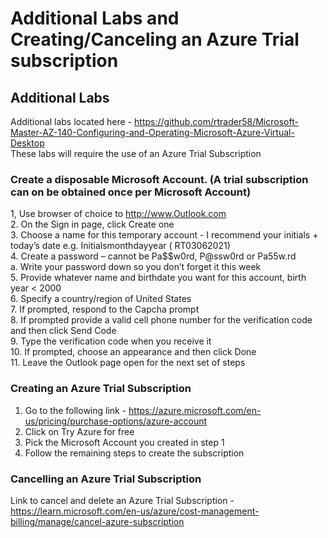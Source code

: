 # Additional Labs and Creating/Canceling an Azure Trial subscription

## Additional Labs

Additional labs located here - https://github.com/rtrader58/Microsoft-Master-AZ-140-Configuring-and-Operating-Microsoft-Azure-Virtual-Desktop <br>
These labs will require the use of an Azure Trial Subscription <br>

### Create a disposable Microsoft Account.  (A trial subscription can on be obtained once per Microsoft Account)

1,  Use browser of choice to http://www.Outlook.com<br>
2.	On the Sign in page, click Create one<br>
3.	Choose a name for this temporary account - I recommend your initials + today’s date e.g. Initialsmonthdayyear ( RT03062021)<br>
4.	Create a password – cannot be Pa$$w0rd, P@ssw0rd or Pa55w.rd<br>
a.	Write your password down so you don’t forget it this week<br>
5.	Provide whatever name and birthdate you want for this account, birth year < 2000<br>
6.	Specify a country/region of United States<br>
7.	If prompted, respond to the Capcha prompt<br>
8.	If prompted provide a valid cell phone number for the verification code and then click Send Code<br>
9.	Type the verification code when you receive it<br>
10.	If prompted, choose an appearance and then click Done<br>
11.	Leave the Outlook page open for the next set of steps<br>

### Creating an Azure Trial Subscription 


1. Go to the following link - https://azure.microsoft.com/en-us/pricing/purchase-options/azure-account <br>
2. Click on Try Azure for free <br>
3. Pick the Microsoft Account you created in step 1 <br>
4. Follow the remaining steps to create the subscription <br>

### Cancelling an Azure Trial Subscription

Link to cancel and delete an Azure Trial Subscription - https://learn.microsoft.com/en-us/azure/cost-management-billing/manage/cancel-azure-subscription <br>